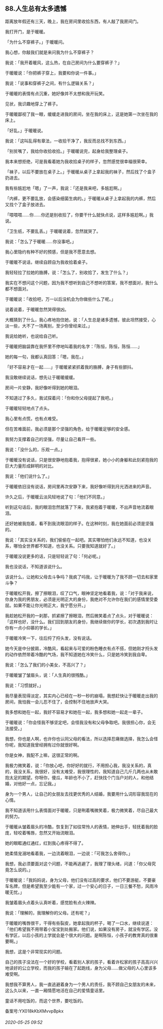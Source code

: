 ## 88.人生总有太多遗憾
距离放年假还有三天，晚上，我在房间里收拾东西，有人敲了我房间门。


我打开门，是于暖暖。


「为什么不穿裤子。」于暖暖问。


我心想，你敲我们就是来问我为什么不穿裤子？


我说：「我开着暖风，这么热，在自己房间为什么要穿裤子？」


于暖暖说：「你把裤子穿上，我要和你说一件事。」


我说：「说事和穿裤子之间，有什么逻辑关系？」


于暖暖的表情有点沉重，她好像并不太想和我开玩笑。


见状，我识趣地穿上了裤子。


于暖暖鄙视了我一眼，缓缓走进我的房间，坐在我的床上，这是她第一次坐在我的床上。


「好乱。」于暖暖说。


我说：「这叫乱得有章法，一收拾干净了，我反而总找不到东西。」


「别贫嘴了，我给你收拾收拾。」于暖暖说完，起身给我整理桌子。


我本来想拒绝，可是我看着她为我收拾桌子的样子，忽然感觉很幸福很荣幸。


「袜子，以后不要放在桌子上。」于暖暖从桌子上拿起我的袜子，然后找了个盒子扔进去。


我有些尴尬地「嗯」了一声，我说：「还是我来吧，多尴尬啊。」


「内裤，更不要乱放，会感染细菌生病的。」于暖暖从桌子上拿起我的内裤，然后又找个了盒子放进去。


「喂喂喂……你……你还是别收拾了，你要干什么就快点说，这样多尴尬啊。」我说。


「卫生纸，不要乱丢。」于暖暖说着，忽然就哭了。


我说：「怎么了于暖暖……你没事吧。」


我心里隐约有种不好的预感，但是我不愿意去想。


于暖暖不说话，继续自顾自为我收拾着桌子。


我轻轻拉了拉她的胳膊，说：「怎么了，别收拾了，发生了什么？」


我实在不想问这个问题，因为我不想听到自己不想听的答案，我不想面对，我什么都不想面对。


于暖暖说：「收拾吧，万一以后没机会为你做些什么了呢。」


说着说着，于暖暖忽然哭得很凶。


大概猜到了什么，我心疼地抱住她，说：「人生总是诸多遗憾，彼此坦然接受，心淡一些，大不了一场离别，至少你曾经来过。」


我说给她听，也说给自己听。


于暖暖把脑袋靠在我怀里不停地叫着我的名字：「陈恒，陈恒，陈恒……」


她的每一句，我都认真回答：「嗯，我在。」


「好不容易才在一起……」于暖暖紧紧抓着我的胳膊，身子有些颤抖。


我没敢继续说话，想先让于暖暖缓缓。


房间一片安静，我好像听得到她的眼泪。


不知道过了多久，我试探着问：「你和你父母提起了我吧。」


于暖暖轻轻地点了点头。


我心里有点慌，也有点难受。


但在苦难面前，我必须是那个坚强的角色，给于暖暖足够的安全感。


我努力支撑着自己的坚强，尽量让自己看开一些。


我说：「没什么的，乐观一点。」


于暖暖没有说话，只是很安静地抱着我，抱得很紧，她小小的身躯和此刻紧抱我的巨大力量形成鲜明的对比。


我说：「他们说什么了。」


于暖暖依旧没有说话，房间里再次安静下来，我好像听得到月光洒进来的声音。


许久之后，于暖暖云淡风轻地说了句：「他们不同意。」


听到这句话后，我的眼泪忽然就落了下来，我紧抱着于暖暖，不出声音地流着眼泪。


还好她被我抱着，看不到我流眼泪的样子。在这种时刻，我在她面前必须是坚强的。


我说：「其实没关系的，我们偷偷在一起吧。其实哪怕他们永远不知道，也没关系，哪怕全世界都不知道，也没关系。只要我知道就好了。」


于暖暖没说更多的话，只是轻轻说了句：「何必呢。」


我也没说话，不知道该说什么。


该说什么，让她和父母去斗争吗？我疯了吗我，让于暖暖为了我不顾一切去和家里斗争？


于暖暖松开我，擦了擦眼泪，叹了口气，眼神坚定地看着我，说：「对于我来说，你身为我的男朋友，必须是光明正大的身份，我绝对不允许你在我们的感情里受委屈。如果不能让你光明正大，我宁愿分开。」


我趁她松开我的一刹那，抓紧擦了擦眼泪，然后微笑着点了点头，对于暖暖说：「这样也好，没什么。我们回到朋友的身份，我继续做你的学长，初次遇到我时让你有一点小仰慕的学长。」


于暖暖冷笑一下，往后捋了捋头发，没有说话。


她今天是中分披肩，冷酷风，看起来与可爱的粉色睡衣有点不搭，但她刚才捋头发的动作依然带着冷酷的气场，我不知道她在冷笑什么，只是她冷笑到我自卑。


我说：「怎么了我们的小美女，不高兴了？」


于暖暖皱了皱眉头，说：「人生真的很残酷。」


我说：「习惯就好。」


我尽量表现得淡定，其实内心已经在一秒一秒的崩塌，我想赶快让于暖暖走出我的房间，我怕我一会儿忍不住了，会控制不住地放声大哭。


我多想和她在一起，我好不容易才和她在一起，我多想和她一起走一辈子。


于暖暖说：「你会怪我不够坚定吧，会怪我没有和父母争取吧。我很担心你，会无法接受。」


我想，你也是人啊，也许你也认同父母的看法，所以选择忍痛做选择，我怎么会怪你呢，我知道我曾经拥有过你就很好啊。


你是女神，我配不上嘛，这很正常的啊。


我极力微笑着，说：「你放心吧，你好好的就行，不用担心我，我没关系的，真的，我没关系，我很好，没有太难受，我很理性的，我知道自己几斤几两也从未敢抱太足的期望。你呀你，傻瓜，年龄也不小了，赶快找个门当户对的人，和他结婚，对他好一点，忘记我。」


身为一个男人，让自己的女朋友去找更优秀的人结婚，我要用什么词形容我现在的心情。


我不知道该用什么表情面对于暖暖，只是咧着嘴微笑着，极力微笑着，尽自己最大的努力。


于暖暖从皱着眉头的冷酷，恢复到了如往常怜人的表情，她伸出手，轻抚着我的脸庞，轻咬着嘴唇，忽然又开始流眼泪。


她的眼眶通红通红，红到我心疼得不得了。


她柔情宠溺地看着我，一边流着眼泪，一边说：「可我怎么舍得你。」


我想，我必须要面对这个问题，不能再逃避了，我理了理头绪，问道：「你父母究竟怎么说的。」


于暖暖说：「我妈妈说，身为父母，他们没有过高的要求，他们不要游艇，不要豪车名牌，但是希望我至少能有一个家，过一个安心的日子，一日三餐不愁，风雨冷暖无忧。」


我皱着眉头点着头认真听着，感觉脸有点火辣辣。


我说：「理解的，我理解你的父母。还有呢？」


于暖暖的嘴唇很干，干得有些裂皮，她拿起我的杯子，喝了一口水，继续说道：「他们希望我不用带着小宝宝到处搬家。他们说，如果没有房子，就没有学区。没有学区，以后小孩的上学就会是个很大的问题。是啊陈恒，小孩子的教育真的很重要啊。」


我想，这是个非常现实的问题。


自己的孩子没法在一个好的学校，看着别人家的孩子，看着许松家的孩子高高兴兴地读好的公立学校，而我的孩子输在了起跑线，身为父母……做父母的人心里该多难受啊。


我想我不算男人，我一直逃避着身为一个男人的责任，我不顾自己女朋友的未来，这么久以来，一直一厢情愿地活在自己的爱情童话里。


童话不用吃饭的，而这个世界，要吃饭的。


备案号:YX018kKbXMvvpBpkx


###### 2020-05-25 09:52
